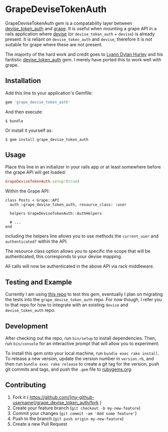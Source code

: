 # GrapeDeviseTokenAuth

GrapeDeviseTokenAuth gem is a compatability layer between
[devise_token_auth][1] and [grape][2]. It is useful when mounting a grape API
in a rails application where [devise][3] (or `devise_token_auth` + `devise`)
is already present. It is reliant on `devise_token_auth` and `devise`,
therefore it is not suitable for grape where these are not present.

The majority of the hard work and credit goes to [Lyann Dylan
Hurley][4] and his fantistic [devise_token_auth][1] gem.
I merely have ported this to work well with grape.

## Installation

Add this line to your application's Gemfile:

```ruby
gem 'grape_devise_token_auth'
```

And then execute:

    $ bundle

Or install it yourself as:

    $ gem install grape_devise_token_auth

## Usage

Place this line in an initializer in your rails app or at least somewhere before
the grape API will get loaded:

```ruby
GrapeDeviseTokenAuth.setup!(true)
```

Within the Grape API:

```
class Posts < Grape::API
  auth :grape_devise_token_auth, resource_class: :user

  helpers GrapeDeviseTokenAuth::AuthHelpers

  # ...
end
```

including the helpers line allows you to use methods the `current_user` and
`authenticated?` within the API.

The resource class option allows you to specific the scope that will be
authenticated, this corresponds to your devise mapping.

All calls will now be authenticated in the above API via rack middleware.

## Testing and Example

Currently I am using [this repo][5] to test this gem, eventually I plan on
migrating the tests into the `grape_devise_token_auth` repo. For now though, I
refer you to that repo for how to integrate with an existing `devise` and
`devise_token_auth` repo.

## Development

After checking out the repo, run `bin/setup` to install dependencies. Then, run `bin/console` for an interactive prompt that will allow you to experiment.

To install this gem onto your local machine, run `bundle exec rake install`. To release a new version, update the version number in `version.rb`, and then run `bundle exec rake release` to create a git tag for the version, push git commits and tags, and push the `.gem` file to [rubygems.org](https://rubygems.org).

## Contributing

1. Fork it ( https://github.com/[my-github-username]/grape_devise_token_auth/fork )
2. Create your feature branch (`git checkout -b my-new-feature`)
3. Commit your changes (`git commit -am 'Add some feature'`)
4. Push to the branch (`git push origin my-new-feature`)
5. Create a new Pull Request

[1]: https://github.com/lynndylanhurley/devise_token_auth
[2]: https://github.com/intridea/grape
[3]: https://github.com/plataformatec/devise
[4]: https://github.com/lynndylanhurley
[5]: https://github.com/mcordell/rails_grape_auth

